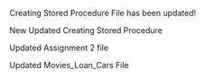 Creating Stored Procedure File has been updated!

New Updated Creating Stored Procedure

Updated Assignment 2 file

Updated Movies_Loan_Cars File
